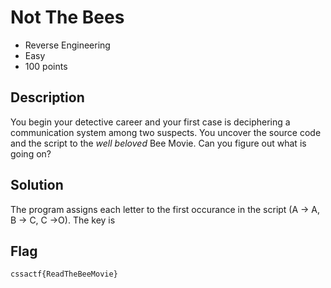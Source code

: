 # Not The Bees

- Reverse Engineering
- Easy
- 100 points
  
## Description

You begin your detective career and your first case is deciphering a communication system among two suspects. You uncover the source code and the script to the *well beloved* Bee Movie. Can you figure out what is going on? 

## Solution

The program assigns each letter to the first occurance in the script (A -> A, B -> C, C ->O). The key is 

## Flag 
`cssactf{ReadTheBeeMovie}` 
